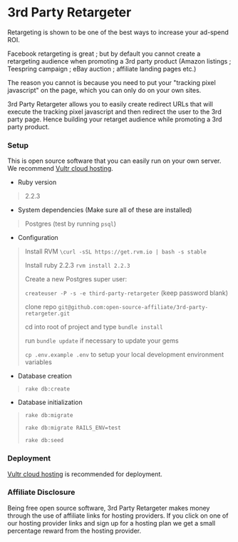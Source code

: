 # 3rd Party Retargeter

Retargeting is shown to be one of the best ways to increase your ad-spend ROI.

Facebook retargeting is great ; but by default you cannot create a retargeting audience when promoting a 3rd party product (Amazon listings ; Teespring campaign ; eBay auction ; affiliate landing pages etc.)

The reason you cannot is because you need to put your "tracking pixel javascript" on the page, which you can only do on your own sites.

3rd Party Retargeter allows you to easily create redirect URLs that will execute the tracking pixel javascript and then redirect the user to the 3rd party page. Hence building your retarget audience while promoting a 3rd party product.

### Setup

This is open source software that you can easily run on your own server. We recommend [Vultr cloud hosting](http://www.vultr.com/?ref=6844420).

* Ruby version
> 2.2.3

* System dependencies (Make sure all of these are installed)
> Postgres (test by running `psql`)

* Configuration
> Install RVM `\curl -sSL https://get.rvm.io | bash -s stable`
>
> Install ruby 2.2.3 `rvm install 2.2.3`
>
> Create a new Postgres super user:
>
> `createuser -P -s -e third-party-retargeter` (keep password blank)
>
> clone repo `git@github.com:open-source-affiliate/3rd-party-retargeter.git`
>
> cd into root of project and type `bundle install`
>
> run `bundle update` if necessary to update your gems
>
> `cp .env.example .env` to setup your local development environment variables

* Database creation
> `rake db:create`

* Database initialization
> `rake db:migrate`
>
> `rake db:migrate RAILS_ENV=test`
>
> `rake db:seed`

### Deployment

[Vultr cloud hosting](http://www.vultr.com/?ref=6844420) is recommended for deployment.

### Affiliate Disclosure

Being free open source software, 3rd Party Retargeter makes money through the use of affiliate links for hosting providers. If you click on one of our hosting provider links and sign up for a hosting plan we get a small percentage reward from the hosting provider.

